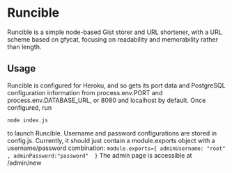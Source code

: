 # Runcible #
Runcible is a simple node-based Gist storer and URL shortener, with a URL scheme based on gfycat, focusing on readability and memorability rather than length.

## Usage ##
Runcible is configured for Heroku, and so gets its port data and PostgreSQL configuration information from process.env.PORT and process.env.DATABASE_URL, or 8080 and localhost by default.
Once configured, run

`node index.js`

to launch Runcible.
Username and password configurations are stored in config.js. Currently, it should just contain a module.exports object with a username/password combination:
`module.exports={
	adminUsername: "root"
	, adminPassword:"password" 
}`
The admin page is accessible at /admin/new